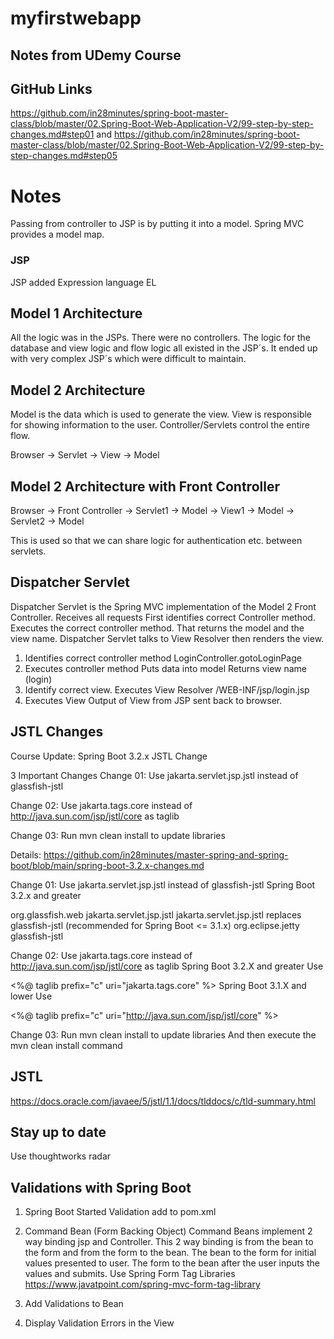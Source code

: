 # myfirstwebapp
## Notes from UDemy Course

## GitHub Links
https://github.com/in28minutes/spring-boot-master-class/blob/master/02.Spring-Boot-Web-Application-V2/99-step-by-step-changes.md#step01
and
https://github.com/in28minutes/spring-boot-master-class/blob/master/02.Spring-Boot-Web-Application-V2/99-step-by-step-changes.md#step05

# Notes
Passing from controller to JSP is by putting it into a model.
Spring MVC provides a model map.

### JSP
JSP added Expression language EL

## Model 1 Architecture
All the logic was in the JSPs. There were no controllers. The logic for the database and view logic and flow logic all existed in the JSP´s. It ended up with very complex JSP´s which were difficult to maintain.

## Model 2 Architecture
Model is the data which is used to generate the view.
View is responsible for showing information to the user.
Controller/Servlets control the entire flow.

Browser -> Servlet -> View -> Model

## Model 2 Architecture with Front Controller
Browser -> Front Controller -> Servlet1 -> Model
								-> View1 -> Model
								-> Servlet2 -> Model
								
This is used so that we can share logic for authentication etc. between servlets.

## Dispatcher Servlet
Dispatcher Servlet is the Spring MVC implementation of the Model 2 Front Controller.
Receives all requests
First identifies correct Controller method.
Executes the correct controller method.
That returns the model and the view name.
Dispatcher Servlet talks to View Resolver then renders the view.

1. Identifies correct controller method
LoginController.gotoLoginPage
2. Executes controller method
Puts data into model
Returns view name (login)
3. Identify correct view.
Executes View Resolver 
/WEB-INF/jsp/login.jsp
4. Executes View
Output of View from JSP sent back to browser.

## JSTL Changes
Course Update: Spring Boot 3.2.x JSTL Change


3 Important Changes
Change 01: Use jakarta.servlet.jsp.jstl instead of glassfish-jstl

Change 02: Use jakarta.tags.core instead of http://java.sun.com/jsp/jstl/core as taglib

Change 03: Run mvn clean install to update libraries



Details: https://github.com/in28minutes/master-spring-and-spring-boot/blob/main/spring-boot-3.2.x-changes.md


Change 01: Use jakarta.servlet.jsp.jstl instead of glassfish-jstl
Spring Boot 3.2.x and greater

<dependency>
    <groupId>org.glassfish.web</groupId>
    <artifactId>jakarta.servlet.jsp.jstl</artifactId>
</dependency>
jakarta.servlet.jsp.jstl replaces glassfish-jstl (recommended for Spring Boot <= 3.1.x)

<dependency>
     <groupId>org.eclipse.jetty</groupId>
     <artifactId>glassfish-jstl</artifactId>
</dependency>


Change 02: Use jakarta.tags.core instead of http://java.sun.com/jsp/jstl/core as taglib
Spring Boot 3.2.X and greater
Use

<%@ taglib prefix="c" uri="jakarta.tags.core" %>
Spring Boot 3.1.X and lower
Use

<%@ taglib prefix="c" uri="http://java.sun.com/jsp/jstl/core" %>


Change 03: Run mvn clean install to update libraries
And then execute the mvn clean install command


								
## JSTL
https://docs.oracle.com/javaee/5/jstl/1.1/docs/tlddocs/c/tld-summary.html


## Stay up to date
Use thoughtworks radar

## Validations with Spring Boot
1. Spring Boot Started Validation
	add to pom.xml
2. Command Bean (Form Backing Object)
	Command Beans implement 2 way binding jsp and Controller. This 2 way binding is from the bean to the form and from the form to the bean. The bean to the form for initial values presented to user. The form to the bean after the user inputs the values and submits.
	Use Spring Form Tag Libraries
	https://www.javatpoint.com/spring-mvc-form-tag-library
	
	
3. Add Validations to Bean
4. Display Validation Errors in the View